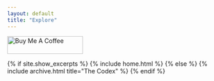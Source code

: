 ```yaml
---
layout: default
title: "Explore"
---
```

<a href="https://www.buymeacoffee.com/swanscodex" target="_blank"><img src="https://cdn.buymeacoffee.com/buttons/default-orange.png" alt="Buy Me A Coffee" height="41" width="174"></a>

{% if site.show_excerpts %}
  {% include home.html %}
{% else %}
  {% include archive.html title="The Codex" %}
{% endif %}
